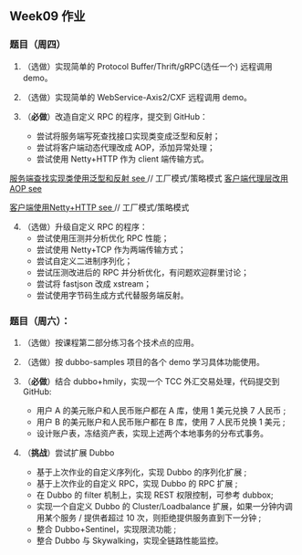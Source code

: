 ## Week09 作业

### 题目（周四）
1. （选做）实现简单的 Protocol Buffer/Thrift/gRPC(选任一个) 远程调用 demo。

2. （选做）实现简单的 WebService-Axis2/CXF 远程调用 demo。

3. （**必做**）改造自定义 RPC 的程序，提交到 GitHub：
    + 尝试将服务端写死查找接口实现类变成泛型和反射；
    + 尝试将客户端动态代理改成 AOP，添加异常处理；
    + 尝试使用 Netty+HTTP 作为 client 端传输方式。
 
 [服务端查找实现类使用泛型和反射 see ]() 
 //  工厂模式/策略模式
 [客户端代理层改用AOP see ]()
 
 [客户端使用Netty+HTTP see ]()
  // 工厂模式/策略模式
 
4. （选做）升级自定义 RPC 的程序：
    + 尝试使用压测并分析优化 RPC 性能；
    + 尝试使用 Netty+TCP 作为两端传输方式；
    + 尝试自定义二进制序列化；
    + 尝试压测改进后的 RPC 并分析优化，有问题欢迎群里讨论；
    + 尝试将 fastjson 改成 xstream；
    + 尝试使用字节码生成方式代替服务端反射。



### 题目（周六）：
1. （选做）按课程第二部分练习各个技术点的应用。

2. （选做）按 dubbo-samples 项目的各个 demo 学习具体功能使用。

3. （**必做**）结合 dubbo+hmily，实现一个 TCC 外汇交易处理，代码提交到 GitHub:
    + 用户 A 的美元账户和人民币账户都在 A 库，使用 1 美元兑换 7 人民币 ;
    + 用户 B 的美元账户和人民币账户都在 B 库，使用 7 人民币兑换 1 美元 ;
    + 设计账户表，冻结资产表，实现上述两个本地事务的分布式事务。
   
   
   

4. （**挑战**）尝试扩展 Dubbo
    + 基于上次作业的自定义序列化，实现 Dubbo 的序列化扩展 ;
    + 基于上次作业的自定义 RPC，实现 Dubbo 的 RPC 扩展 ;
    + 在 Dubbo 的 filter 机制上，实现 REST 权限控制，可参考 dubbox;
    + 实现一个自定义 Dubbo 的 Cluster/Loadbalance 扩展，如果一分钟内调用某个服务 / 提供者超过 10 次，则拒绝提供服务直到下一分钟 ;
    + 整合 Dubbo+Sentinel，实现限流功能 ;
    + 整合 Dubbo 与 Skywalking，实现全链路性能监控。


